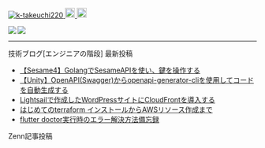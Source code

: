 <p align="left"> 
  <a href="https://github.com/k-takeuchi220/k-takeuchi220/">
    <img src="https://komarev.com/ghpvc/?username=k-takeuchi220" alt="k-takeuchi220" />
  </a>
  <a href="http://twitter.com/took220">
    <img height="20" src="https://img.shields.io/twitter/follow/took220?label=Twitter&logo=twitter&style=flat" />
  </a>
  <a href="https://github.com/k-takeuchi220">
    <img height="20" src="https://img.shields.io/github/followers/k-takeuchi220?label=follow&logo=github&style=flat" />
  </a>
</p>
  
<a href="https://github.com/anuraghazra/github-readme-stats">
  <img align="left" src="https://github-readme-stats.vercel.app/api?username=k-takeuchi220&count_private=true&show_icons=true&theme=prussian" />
</a>
<a href="https://github.com/anuraghazra/github-readme-stats">
  <img align="" src="https://github-readme-stats.vercel.app/api/top-langs/?username=k-takeuchi220&theme=prussian" />
</a>
  
---

技術ブログ[エンジニアの階段] 最新投稿
<!-- ENGINEER:START -->
- [【Sesame4】GolangでSesameAPIを使い、鍵を操作する](https://took.jp/sesame-api/)
- [【Unity】OpenAPI&lpar;Swagger&rpar;からopenapi-generator-cliを使用してコードを自動生成する](https://took.jp/openapi-generator-cli-unity/)
- [Lightsailで作成したWordPressサイトにCloudFrontを導入する](https://took.jp/lightsail-wordpress-cloudfront/)
- [はじめてのterraform インストールからAWSリソース作成まで](https://took.jp/terraform-aws/)
- [flutter doctor実行時のエラー解決方法備忘録](https://took.jp/flutter-doctor/)
<!-- ENGINEER:END -->


Zenn記事投稿
<!-- BLOG-POST-LIST:START -->
<!-- BLOG-POST-LIST:END -->
